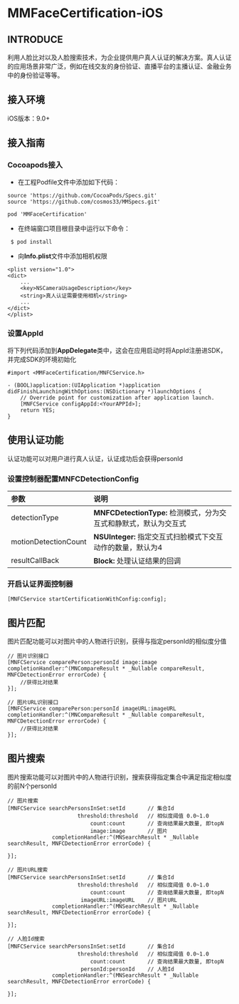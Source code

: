 # MMFaceCertification-iOS

## INTRODUCE

利用人脸比对以及人脸搜索技术，为企业提供用户真人认证的解决方案。真人认证的应用场景非常广泛，例如在线交友的身份验证、直播平台的主播认证、金融业务中的身份验证等等。

## 接入环境

iOS版本：9.0+

## 接入指南

### Cocoapods接入

* 在工程Podfile文件中添加如下代码：

```
source 'https://github.com/CocoaPods/Specs.git'
source 'https://github.com/cosmos33/MMSpecs.git'

pod 'MMFaceCertification'
```

* 在终端窗口项目根目录中运行以下命令：

```
 $ pod install
```

* 向**Info.plist**文件中添加相机权限

```
<plist version="1.0">
<dict>
    ...
    <key>NSCameraUsageDescription</key>
    <string>真人认证需要使用相机</string>
    ...
</dict>
</plist>
```

### 设置AppId

将下列代码添加到**AppDelegate**类中，这会在应用启动时将AppId注册进SDK，并完成SDK的环境初始化

```
#import <MMFaceCertification/MNFCService.h>

- (BOOL)application:(UIApplication *)application didFinishLaunchingWithOptions:(NSDictionary *)launchOptions {
    // Override point for customization after application launch.
    [MNFCService configAppId:<YourAPPId>];
    return YES;
}
```

## 使用认证功能

认证功能可以对用户进行真人认证，认证成功后会获得personId

### 设置控制器配置MNFCDetectionConfig

| 参数 | 说明 |
| :--- | :--- |
| detectionType | **MNFCDetectionType:** 检测模式，分为交互式和静默式，默认为交互式 |
| motionDetectionCount | **NSUInteger:** 指定交互式扫脸模式下交互动作的数量，默认为4 |
| resultCallBack | **Block:** 处理认证结果的回调 |

### 开启认证界面控制器

```
[MNFCService startCertificationWithConfig:config];
```

## 图片匹配

图片匹配功能可以对图片中的人物进行识别，获得与指定personId的相似度分值

```
// 图片识别接口
[MNFCService comparePerson:personId image:image completionHandler:^(MNCompareResult * _Nullable compareResult, MNFCDetectionError errorCode) {
    //获得比对结果
}];

// 图片URL识别接口
[MNFCService comparePerson:personId imageURL:imageURL completionHandler:^(MNCompareResult * _Nullable compareResult, MNFCDetectionError errorCode) {
    //获得比对结果
}];
```

## 图片搜索

图片搜索功能可以对图片中的人物进行识别，搜索获得指定集合中满足指定相似度的前N个personId

```
// 图片搜索
[MNFCService searchPersonsInSet:setId       // 集合Id
                      threshold:threshold   // 相似度阈值 0.0~1.0                  
                          count:count       // 查询结果最大数量, 即topN
                          image:image       // 图片
              completionHandler:^(MNSearchResult * _Nullable searchResult, MNFCDetectionError errorCode) {

}];

// 图片URL搜索
[MNFCService searchPersonsInSet:setId       // 集合Id
                      threshold:threshold   // 相似度阈值 0.0~1.0
                          count:count       // 查询结果最大数量, 即topN
                       imageURL:imageURL    // 图片URL
              completionHandler:^(MNSearchResult * _Nullable searchResult, MNFCDetectionError errorCode) {

}];

// 人脸Id搜索
[MNFCService searchPersonsInSet:setId       // 集合Id
                      threshold:threshold   // 相似度阈值 0.0~1.0
                          count:count       // 查询结果最大数量, 即topN
                       personId:personId    // 人脸Id
              completionHandler:^(MNSearchResult * _Nullable searchResult, MNFCDetectionError errorCode) {

}];
```
